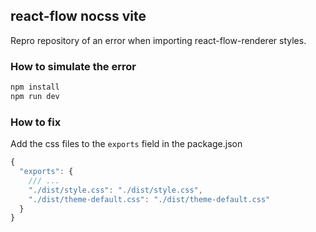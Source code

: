 ## react-flow nocss vite

Repro repository of an error when importing react-flow-renderer styles.

### How to simulate the error
```bash
npm install
npm run dev
```

### How to fix
Add the css files to the `exports` field in the package.json
```javascript
{
  "exports": {
    /// ...
    "./dist/style.css": "./dist/style.css",
    "./dist/theme-default.css": "./dist/theme-default.css"
  }
}
```